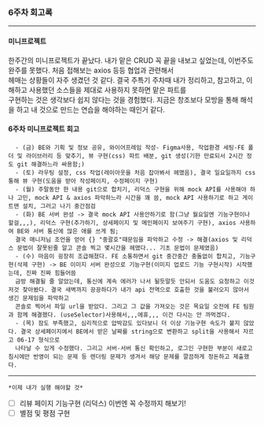 ### 6주차 회고록
***

  #### 미니프로젝트

  한주간의 미니프로젝트가 끝났다. 내가 맡은 CRUD 꼭 끝을 내보고 싶었는데, 이번주도 완주를 못했다. 처음 접해보는 axios 등등 협업과 관련해서  
  헤매는 상황들이 자주 생겼던 것 같다. 결국 주특기 주차때 내가 정리하고, 참고하고, 이해하고 사용했던 소스들을 제대로 사용하지 못하면 맡은 파트를  
  구현하는 것은 생각보다 쉽지 않다는 것을 경험했다.  지금은 창조보다 모방을 통해 해석을 하고 내 것으로 만드는 연습을 해야하는 때인거 같다.
    
  #### 6주차 **미니프로젝트 회고**
      - (금) BE와 기획 및 정보 공유, 와이어프레임 작성- Figma사용, 작업환경 세팅-FE 폴더 및 라이브러리 등 맞추기, 뷰 구현(css) 파트 배분, git 생성(기한 만료되서 2시간 정도 git 해결하느라 싸용함;)  
      - (토) 라우팅 설정, css 작업(레이아웃을 처음 잡아봐서 헤맸음), 결국 일요일까지 css 통해 뷰 구현(도움을 받아 작성페이지, 수정페이지 구현)  
      - (월) 주말동안 한 내용 git으로 합치기, 리덕스 구현을 위해 mock API를 사용해야 하나 고민, mock API & axios 파악하느라 시간을 꽤 씀, mock API 사용하기로 하고 게이트맨 설치, 그러고 나기 중간점검  
      - (화) BE 서버 완성 -> 결국 mock API 사용안하기로 함(그냥 월요일엔 기능구현이나 할걸,,,), 리덕스 구현(추가하기, 상세페이지 및 메인페이지 보여주기 구현), axios 사용하여 BE와 서버 통신에 많은 애를 쓰게 됨;  
      결국 매니저님 조언을 얻어 {} "중괄호"때문임을 파악하고 수정 -> 해결(axios 및 리덕스 문법이 잘못된줄 알고 콘솔 찍고 몇시간을 헤맸다... 기초 문법이 문제였음)
      - (수) 마음이 굉장히 조급해졌다. FE 소통하면서 git 중간중간 충돌없이 합치고, 기능구현(삭제 구현) -> BE 이미지 서버 완성으로 기능구현(이미지 업로드 기능 구현시작) 시작했는데, 진짜 진짜 힘들어씀  
      금방 해결될 줄 알았는데, 통신에 계속 에러가 나서 될듯말듯 안되서 도움도 요청하고 이것저것 찾아봤다. 결국 새벽까지 끙끙하다가 내가 api 전역으로 호출한 것을 불러오지 않아서 생긴 문제임을 파악하고  
      콘솔로 찍어서 파일 url을 받았다. 그리고 그 값을 가져오는 것은 목요일 오전에 FE 팀원과 함께 해결했다. (useSelector)사용해서,,,에휴,,, 이건 다시는 안 까먹겠다.
      - (목) 잠도 부족했고, 심리적으로 압박감도 있다보니 더 이상 기능구현 속도가 붙지 않았다. 결국 상세페이지에서 BE에서 받은 날짜를 string으로 변환하고 split을 사용해서 자르고 06-17 형식으로  
      나타날 수 있게 수정했다. 그리고 서버-서버 통신 확인하고, 로그인 구현한 부분이 새로고침시에만 반영이 되는 문제 등 렌더링 문제가 생겨서 해당 문제를 깔끔하게 정돈하고 제출했다.

***
    
    *이제 내가 실행 해야할 것*
 - [ ] 리뷰 페이지 기능구현 (리덕스) 이번엔 꼭 수정까지 해보기!
 - [ ] 별점 및 평점 구현
